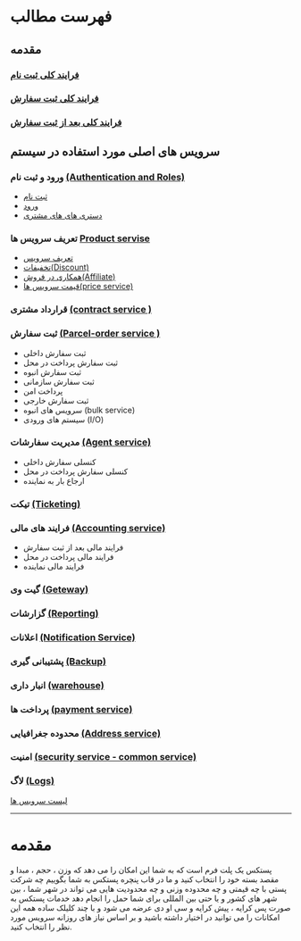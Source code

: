 # فهرست مطالب

## مقدمه

### [فرایند کلی ثبت نام](BeforeOrder.drawio)

### [ فرایند کلی ثبت سفارش ](Order.drawio)

### [فرایند کلی بعد از ثبت سفارش](AfterOrder.drawio)

## سرویس های اصلی مورد استفاده در سیستم

### ورود و ثبت نام [(Authentication and Roles)](01-Authentication-And-Role/_AuthenticationAndRole.md)

- [ثبت نام](./01-Authentication-and-Roles/_AuthenticationAndRole.md#ثبت-نام)
- [ورود](./01-Authentication-and-Roles/_AuthenticationAndRole.md#ورود)
- [دستری های های مشتری](./01-Authentication-and-Roles/_AuthenticationAndRole.md#دسترسی-cod)

### تعریف سرویس ها [Product servise](02-Product-service/2-Product-servise/_ProductServise.md)

- [تعریف سرویس](02-Product-service/2-Product-servise/_ProductServise.md#Product-Service)
- [تخفیفات(Discount)](02-Product-service/2-Product-servise/_ProductServise.md#Discount-Service)
- [همکاری در فروش(Affiliate)](02-Product-service/2-Product-servise/_ProductServise.md#Affiliate-service)
- [قیمت سرویس ها(price service)]((02-Product-service/2-Product-servise/_ProductServise.md#Pricing-Service))

### قرارداد مشتری [(contract service )](04-Contract-Service/_ContractService.md)

### ثبت سفارش [(Parcel-order service )](05-Pracel-Order-Service/_ParacelOrderService.md)

- ثبت سفارش داخلی
- ثبت سفارش پرداخت در محل
- ثبت سفارش انبوه
- ثبت سفارش سازمانی
- پرداخت امن
- ثبت سفارش خارجی
- سرویس های انبوه (bulk service)
- سیستم های ورودی (I/O)

### مدیریت سفارشات [(Agent service)](06-Agent-Service/_AgentService.md)

- کنسلی سفارش داخلی
- کنسلی سفارش پرداخت در محل
- ارجاع بار به نماینده

### تیکت [(Ticketing)](07-Ticketing/_Ticketing.md)

### فرایند های مالی [(Accounting service)](08-Accounting-Service/_AccountingService.md)

- فرایند مالی بعد از ثبت سفارش
- فرایند مالی پرداخت در محل
- فرایند مالی نماینده

### گیت وی [(Geteway)](09-Geteway/_Geteway.md)

### گزارشات [(Reporting)](10-Reporting/_Reporting.md)

### اعلانات [(Notification Service)](11-Notification-Service/_NotificationService.md)

### پشتیبانی گیری [(Backup)](12-BackUp/_Backup.md)

### انبار داری [(warehouse)](13-Warehouse/_Warehouse.md)

### پرداخت ها [(payment service)](14-Peyment-Service/_PeymentService.md)

### محدوده جغرافیایی [(Address service)](15-Address-Service/_AddressService.md)

### امنیت [(security service - common service)](16-Security-Service(Common-Service)/_SecurityService.md)

### لاگ [(Logs)](17-Log/_Log.md)

[لیست سرویس ها](https://docs.google.com/spreadsheets/d/1WJbg2b9-I040qbG7qJXNGT5llJ1ACH19/edit?usp=sharing&ouid=117990549631970722186&rtpof=true&sd=true)

---
# مقدمه

پستکس یک پلت فرم است که به شما این امکان را می دهد که وزن ، حجم ، مبدا و مقصد بسته خود را انتخاب کنید و ما در قاب پنچره پستکس به شما بگوییم چه شرکت پستی با چه قیمتی و چه محدوده وزنی و چه محدودیت هایی می تواند در شهر شما ، بین شهر های کشور و یا حتی بین المللی برای شما حمل را انجام دهد خدمات پستکس به صورت پس کرایه ، پیش کرایه و سی او دی عرضه می شود و با چند کلیلک ساده همه این امکانات را می توانید در اختیار داشته باشید و بر اساس نیاز های روزانه سرویس  مورد نظر را انتخاب کنید.
